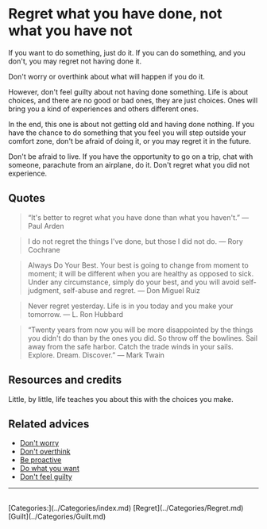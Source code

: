 # Regret what you have done, not what you have not

If you want to do something, just do it. If you can do something, and you don't, you may regret not having done it.

Don't worry or overthink about what will happen if you do it.

However, don't feel guilty about not having done something. Life is about choices, and there are no good or bad ones, they are just choices. Ones will bring you a kind of experiences and others different ones.

In the end, this one is about not getting old and having done nothing. If you have the chance to do something that you feel you will step outside your comfort zone, don't be afraid of doing it, or you may regret it in the future.

Don't be afraid to live. If you have the opportunity to go on a trip, chat with someone, parachute from an airplane, do it. Don't regret what you did not experience.

## Quotes

> “It's better to regret what you have done than what you haven't.” ― Paul Arden

> I do not regret the things I've done, but those I did not do. ― Rory Cochrane

> Always Do Your Best. Your best is going to change from moment to moment; it will be different when you are healthy as opposed to sick. Under any circumstance, simply do your best, and you will avoid self-judgment, self-abuse and regret. ― Don Miguel Ruiz

> Never regret yesterday. Life is in you today and you make your tomorrow. ― L. Ron Hubbard

> “Twenty years from now you will be more disappointed by the things you didn't do than by the ones you did. So throw off the bowlines. Sail away from the safe harbor. Catch the trade winds in your sails. Explore. Dream. Discover.” ― Mark Twain

## Resources and credits

Little, by little, life teaches you about this with the choices you make.

## Related advices

- [Don't worry](../Don't%20worry/index.md)
- [Don't overthink](../Don't%20overthink/index.md)
- [Be proactive](../Be%20proactive/index.md)
- [Do what you want](../Do%20what%20you%20want/index.md)
- [Don't feel guilty](../Don't%20feel%20guilty/index.md)
<hr/><br/>[Categories:](../Categories/index.md) [Regret](../Categories/Regret.md) [Guilt](../Categories/Guilt.md)